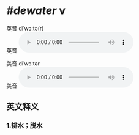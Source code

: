 # ***\#dewater*** v
英音 diˈwɔːtə(r)  
英音
<audio src="./media/dewater1_AAC.aac" controls="controls"></audio>

美音 diˈwɔːtər  
美音
<audio src="./media/dewater2_AAC.aac" controls="controls"></audio>



  

英文释义
---
### 1.**排水；脱水**  


